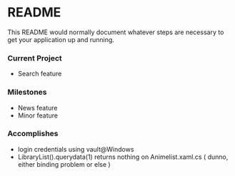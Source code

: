 # README #

This README would normally document whatever steps are necessary to get your application up and running.

### Current Project ###
* Search feature

### Milestones ###
* News feature
* Minor feature

### Accomplishes ###
* login credentials using vault@Windows
* LibraryList().querydata(1) returns nothing on Animelist.xaml.cs ( dunno, either binding problem or else )
